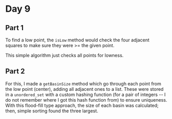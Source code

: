 # Day 9

## Part 1

To find a low point, the `isLow` method would check the four adjacent squares to
make sure they were >= the given point.

This simple algorithm just checks all points for lowness.

## Part 2

For this, I made a `getBasinSize` method which go through each point from the
low point (center), adding all adjacent ones to a list. These were stored in a
`unordered_set` with a custom hashing function (for a pair of integers -- I do
not remember where I got this hash function from) to ensure uniqueness. With
this flood-fill type approach, the size of each basin was calculated; then,
simple sorting found the three largest.
